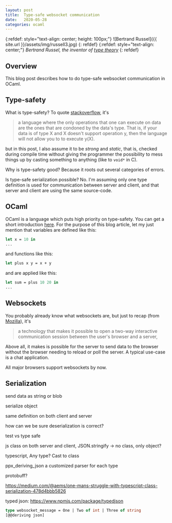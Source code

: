 ```yaml
---
layout: post
title:  Type-safe websocket communication
date:   2020-05-28
categories: ocaml
---
```


{:refdef: style="text-align: center; height: 100px;"}
![Bertrand Russel]({{ site.url }}/assets/img/russell3.jpg)
{: refdef}
{:refdef: style="text-align: center;"}
*Bertrand Russel, the inventor of [type theory](https://plato.stanford.edu/entries/type-theory/)*
{: refdef}

## Overview

This blog post describes how to do type-safe websocket communication in OCaml.

## Type-safety

What is type-safety? To quote [stackoverflow](https://stackoverflow.com/a/25157350/2138090), it's

> a language where the only operations that one can execute on data are the ones that are condoned by the data's type. That is, if your data is of type X and X doesn't support operation y, then the language will not allow you to to execute y(X).

but in this post, I also assume it to be *strong* and *static*, that is, checked during compile time without giving the programmer the possibility to mess things up by casting something to anything (like to `void*` in C).

Why is type-safety good? Because it roots out several categories of errors.

Is type-safe serialization possible? No. I'm assuming only one type definition is used for communication between server and client, and that server and client are using the same source-code.

## OCaml

OCaml is a language which puts high priority on type-safety. You can get a short introduction [here](https://ocaml.org/learn/tutorials/). For the purpose of this blog article, let my just mention that variables are defined like this:

```ocaml
let x = 10 in
...
```

and functions like this:

```ocaml
let plus x y = x + y
```

and are applied like this:

```ocaml
let sum = plus 10 20 in
...
```

## Websockets

You probably already know what websockets are, but just to recap (from [Mozilla](https://developer.mozilla.org/en-US/docs/Web/API/WebSockets_API)), it's

> a technology that makes it possible to open a two-way interactive communication session between the user's browser and a server,

Above all, it makes is possible for the server to send data to the browser without the browser needing to reload or poll the server. A typical use-case is a chat application.

All major browsers support websockets by now.

## Serialization

send data as string or blob

serialize object

same definition on both client and server

how can we be sure deserialization is correct?

test vs type safe

js class on both server and client, JSON.stringify -> no class, only object?

typescript, Any type? Cast to class

ppx\_deriving\_json a customized parser for each type

protobuff?

https://medium.com/@aems/one-mans-struggle-with-typescript-class-serialization-478d4bbb5826

typed json: https://www.npmjs.com/package/typedjson

```ocaml
type websocket_message = One | Two of int | Three of string
[@@deriving json]
```
